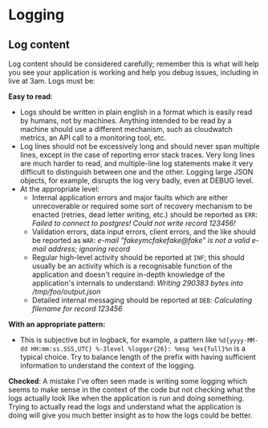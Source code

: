# Logging

## Log content
Log content should be considered carefully; remember this is what will help you see your
application is working and help you debug issues, including in live at 3am. Logs must be:

**Easy to read**:
- Logs should be written in plain english in a format which is easily read by humans, not by
  machines. Anything intended to be read by a machine should use a different mechanism, such as
  cloudwatch metrics, an API call to a monitoring tool, etc.
- Log lines should not be excessively long and should never span multiple lines, except in the
  case of reporting error stack traces. Very long lines are much harder to read, and multiple-line
  log statements make it very difficult to distinguish between one and the other. Logging large
  JSON objects, for example, disrupts the log very badly, even at DEBUG level.
- At the appropriate level:
    - Internal application errors and major faults which are either unrecoverable or required some
      sort of recovery mechanism to be enacted (retries, dead letter writing, etc.) should be
      reported as `ERR`: *Failed to connect to postgres! Could not write record 123456!*
    - Validation errors, data input errors, client errors, and the like should be reported as
      `WAR`: *e-mail "fakeymcfakefake@fake" is not a valid e-mail address; ignoring record*
    - Regular high-level activity should be reported at `INF`; this should usually be an activity
      which is a recognisable function of the application and doesn't require in-depth knowledge of
      the application's internals to understand: *Writing 290383 bytes into /tmp/foo/output.json*
    - Detailed internal messaging should be reported at `DEB`: *Calculating filename for record 123456*

**With an appropriate pattern:**
  - This is subjective but in logback, for example, a pattern like
    `%d{yyyy-MM-dd HH:mm:ss.SSS,UTC} %-3level %logger{26}: %msg %ex{full}%n` is a typical choice.
    Try to balance length of the prefix with having sufficient information to understand the
    context of the logging.

**Checked**:
A mistake I've often seen made is writing some logging which seems to make sense in the context of
the code but not checking what the logs actually look like when the application is run and doing
something. Trying to actually read the logs and understand what the application is doing will give
you much better insight as to how the logs could be better.
